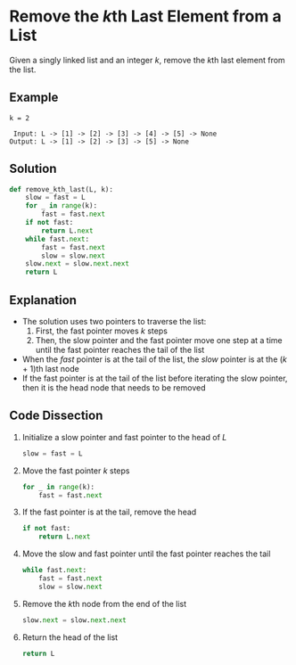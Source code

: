 # Remove the *k*th Last Element from a List
Given a singly linked list and an integer _k_, remove the *k*th last element from the list.

## Example
```
k = 2

 Input: L -> [1] -> [2] -> [3] -> [4] -> [5] -> None
Output: L -> [1] -> [2] -> [3] -> [5] -> None
```

## Solution
```python
def remove_kth_last(L, k):
    slow = fast = L
    for _ in range(k):
        fast = fast.next
    if not fast:
        return L.next
    while fast.next:
        fast = fast.next
        slow = slow.next
    slow.next = slow.next.next
    return L
```

## Explanation
* The solution uses two pointers to traverse the list:
    1. First, the fast pointer moves _k_ steps
    2. Then, the slow pointer and the fast pointer move one step at a time until the fast pointer reaches the tail of the list
* When the _fast_ pointer is at the tail of the list, the _slow_ pointer is at the (_k_ + 1)th last node
* If the fast pointer is at the tail of the list before iterating the slow pointer, then it is the head node that needs to be removed

## Code Dissection
1. Initialize a slow pointer and fast pointer to the head of _L_
    ```python
    slow = fast = L
    ```
2. Move the fast pointer _k_ steps
    ```python
    for _ in range(k):
        fast = fast.next
    ```
3. If the fast pointer is at the tail, remove the head
    ```python
    if not fast:
        return L.next
    ```
4. Move the slow and fast pointer until the fast pointer reaches the tail
    ```python
    while fast.next:
        fast = fast.next
        slow = slow.next
    ```
5. Remove the *k*th node from the end of the list
    ```python
    slow.next = slow.next.next
    ```
6. Return the head of the list
    ```python
    return L
    ```